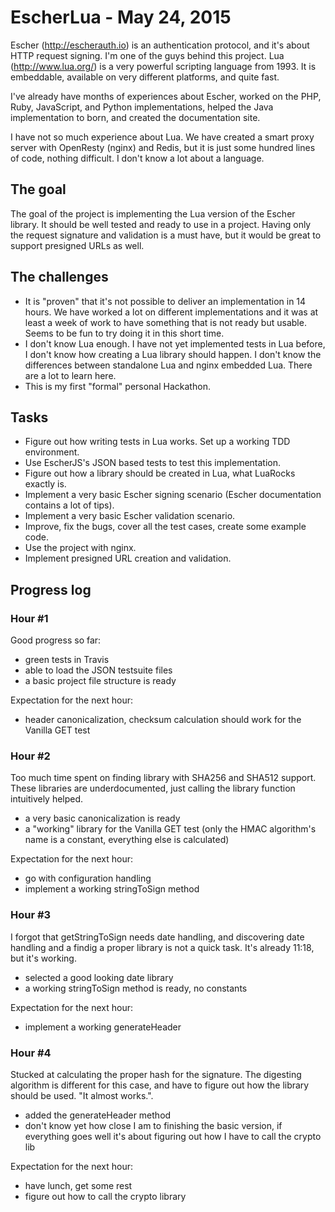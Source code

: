 # EscherLua - May 24, 2015

Escher (http://escherauth.io) is an authentication protocol, and it's about HTTP request signing. I'm one of the guys
behind this project. Lua (http://www.lua.org/) is a very powerful scripting language from 1993. It is embeddable,
available on very different platforms, and quite fast.

I've already have months of experiences about Escher, worked on the PHP, Ruby, JavaScript, and Python implementations,
helped the Java implementation to born, and created the documentation site.

I have not so much experience about Lua. We have created a smart proxy server with OpenResty (nginx) and Redis, but
it is just some hundred lines of code, nothing difficult. I don't know a lot about a language.

## The goal

The goal of the project is implementing the Lua version of the Escher library. It should be well tested and ready
to use in a project. Having only the request signature and validation is a must have, but it would be great to
support presigned URLs as well.

## The challenges

- It is "proven" that it's not possible to deliver an implementation in 14 hours. We have worked a lot on different
  implementations and it was at least a week of work to have something that is not ready but usable. Seems to be fun
  to try doing it in this short time.
- I don't know Lua enough. I have not yet implemented tests in Lua before, I don't know how creating a Lua library
  should happen. I don't know the differences between standalone Lua and nginx embedded Lua. There are a lot to
  learn here.
- This is my first "formal" personal Hackathon.

## Tasks

- Figure out how writing tests in Lua works. Set up a working TDD environment.
- Use EscherJS's JSON based tests to test this implementation.
- Figure out how a library should be created in Lua, what LuaRocks exactly is.
- Implement a very basic Escher signing scenario (Escher documentation contains a lot of tips).
- Implement a very basic Escher validation scenario.
- Improve, fix the bugs, cover all the test cases, create some example code.
- Use the project with nginx.
- Implement presigned URL creation and validation.

## Progress log

### Hour #1

Good progress so far:

- green tests in Travis
- able to load the JSON testsuite files
- a basic project file structure is ready

Expectation for the next hour:

- header canonicalization, checksum calculation should work for the Vanilla GET test

### Hour #2

Too much time spent on finding library with SHA256 and SHA512 support. These libraries are underdocumented, just calling
the library function intuitively helped.

- a very basic canonicalization is ready
- a "working" library for the Vanilla GET test (only the HMAC algorithm's name is a constant, everything else is calculated)

Expectation for the next hour:

- go with configuration handling
- implement a working stringToSign method

### Hour #3

I forgot that getStringToSign needs date handling, and discovering date handling and a findig a proper library is not a quick
task. It's already 11:18, but it's working.

- selected a good looking date library
- a working stringToSign method is ready, no constants

Expectation for the next hour:

- implement a working generateHeader

### Hour #4

Stucked at calculating the proper hash for the signature. The digesting algorithm is different for this case, and have to
figure out how the library should be used. "It almost works.".

- added the generateHeader method
- don't know yet how close I am to finishing the basic version, if everything goes well it's about figuring out how I have to call the crypto lib

Expectation for the next hour:

- have lunch, get some rest
- figure out how to call the crypto library


